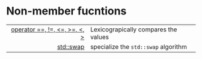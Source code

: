 # Non-member fucntions

|||
| ---:| --- |
| [operator ==, !=, <=, >=, <, >](non_member/compare.md) | Lexicograpically compares the values |
| [std::swap](non_member/swap.md) | specialize the `std::swap` algorithm |

